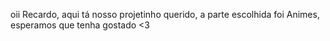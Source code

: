 oii Recardo, aqui tá nosso projetinho querido, a parte escolhida foi Animes, esperamos que tenha gostado <3
